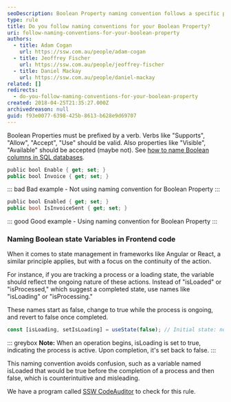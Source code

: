```yaml
---
seoDescription: Boolean Property naming convention follows a specific pattern to clearly indicate its state.
type: rule
title: Do you follow naming conventions for your Boolean Property?
uri: follow-naming-conventions-for-your-boolean-property
authors:
  - title: Adam Cogan
    url: https://ssw.com.au/people/adam-cogan
  - title: Jeoffrey Fischer
    url: https://ssw.com.au/people/jeoffrey-fischer
  - title: Daniel Mackay
    url: https://ssw.com.au/people/daniel-mackay
related: []
redirects:
  - do-you-follow-naming-conventions-for-your-boolean-property
created: 2018-04-25T21:35:27.000Z
archivedreason: null
guid: f93e0077-6398-425b-8613-b628e9d69707
---
```


Boolean Properties must be prefixed by a verb. Verbs like "Supports", "Allow", "Accept", "Use" should be valid. Also properties like "Visible", "Available" should be accepted (maybe not). See [how to name Boolean columns in SQL databases](/use-bit-numeric-data-type-correctly).

<!--endintro-->

```csharp
public bool Enable { get; set; }
public bool Invoice { get; set; }
```

::: bad
Bad example - Not using naming convention for Boolean Property
:::

```csharp
public bool Enabled { get; set; }
public bool IsInvoiceSent { get; set; }
```

::: good
Good example - Using naming convention for Boolean Property
:::

### Naming Boolean state Variables in Frontend code

When it comes to state management in frameworks like Angular or React, a similar principle applies, but with a focus on the continuity of the action.

For instance, if you are tracking a process or a loading state, the variable should reflect the ongoing nature of these actions. Instead of "isLoaded" or "isProcessed," which suggest a completed state, use names like "isLoading" or "isProcessing."

These names start as false, change to true while the process is ongoing, and revert to false once completed.

```js
const [isLoading, setIsLoading] = useState(false); // Initial state: not loading
```

::: greybox
**Note:** When an operation begins, isLoading is set to true, indicating the process is active. Upon completion, it's set back to false.
:::

This naming convention avoids confusion, such as a variable named isLoaded that would be true before the completion of a process and then false, which is counterintuitive and misleading.

We have a program called [SSW CodeAuditor](https://codeauditor.com) to check for this rule.
